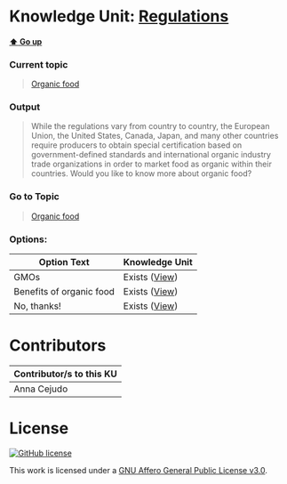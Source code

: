 # Knowledge Unit: [Regulations](../../knowledge_units/organic-food/regulations.md)

#### [:arrow_up: Go up](../../topics/organic-food.md)
### Current topic
> [Organic food](../../topics/organic-food.md)
### Output
> While the regulations vary from country to country, the European Union, the United States, Canada, Japan, and many other countries require producers to obtain special certification based on government-defined standards and international organic industry trade organizations in order to market food as organic within their countries. Would you like to know more about organic food?
### Go to Topic
> [Organic food](../../topics/organic-food.md)

### Options: 

| Option Text | Knowledge Unit |
| - | - |  
| GMOs  |  Exists ([View](../../knowledge_units/organic-food/gmos.md))  |  
| Benefits of organic food  |  Exists ([View](../../knowledge_units/organic-food/benefits-of-organic-food.md))  |  
| No, thanks!  |  Exists ([View](../../knowledge_units/organic-food/no-thanks.md))  | 

# Contributors

| Contributor/s to this KU |
| - | 
| Anna Cejudo |

# License
[![GitHub license](https://img.shields.io/github/license/inbrainz/cerebro)](https://github.com/inbrainz/cerebro/blob/master/LICENSE)

This work is licensed under a [GNU Affero General Public License v3.0](https://www.gnu.org/licenses/agpl-3.0.txt).